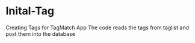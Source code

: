 # Inital-Tag
Creating Tags for TagMatch App
The code reads the tags from taglist and post them into the database
